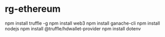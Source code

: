 # rg-ethereum
npm install truffle -g
npm install web3
npm install ganache-cli
npm install nodejs
npm install @truffle/hdwallet-provider
npm install dotenv
